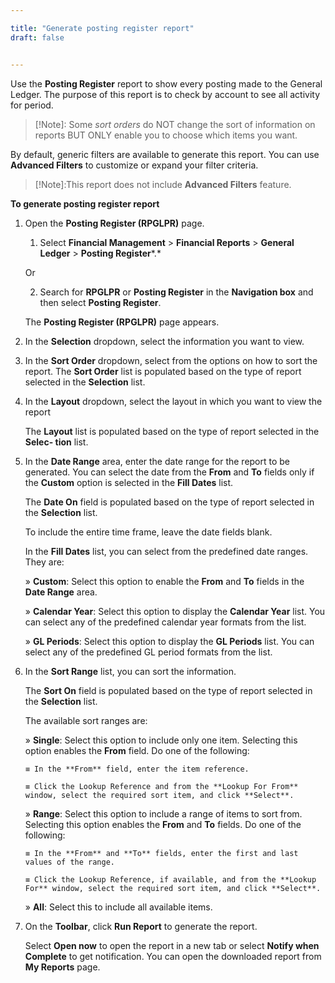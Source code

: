 ```yaml
---

title: "Generate posting register report"
draft: false


---
```


Use the **Posting Register** report to show every posting made to the General Ledger. The purpose of this report is to check by account to see all activity for period.

> [!Note]: Some *sort orders* do NOT change the sort of information on reports BUT ONLY enable you to choose which items you want.

By default, generic filters are available to generate this report. You can use **Advanced Filters** to customize or expand your filter criteria.

> [!Note]:This report does not include **Advanced Filters** feature.

**To generate posting register report**

1.  Open the **Posting Register (RPGLPR)** page.

    1.  Select **Financial Management** \> **Financial Reports** \> **General Ledger** \> **Posting Register***.*

    Or

    2.  Search for **RPGLPR** or **Posting Register** in the **Navigation box** and then select **Posting Register**.

       The **Posting Register (RPGLPR)** page appears.

2.  In the **Selection** dropdown, select the information you want to view.

3.  In the **Sort Order** dropdown, select from the options on how to sort the report. The **Sort Order** list is populated based on the type of report selected in the **Selection** list.

4.  In the **Layout** dropdown, select the layout in which you want to view the report

    The **Layout** list is populated based on the type of report selected in the **Selec- tion** list.

5.  In the **Date Range** area, enter the date range for the report to be generated. You can select the date from the **From** and **To** fields only if the **Custom** option is selected in the **Fill Dates** list.

    The **Date On** field is populated based on the type of report selected in the **Selection** list.

    To include the entire time frame, leave the date fields blank.

    In the **Fill Dates** list, you can select from the predefined date ranges. They are:

    » **Custom**: Select this option to enable the **From** and **To** fields in the **Date Range** area.
    
    » **Calendar Year**: Select this option to display the **Calendar Year** list. You can select any of the predefined calendar year formats from the list.
    
    » **GL Periods**: Select this option to display the **GL Periods** list. You can select any of the predefined GL period formats from the list.

6.  In the **Sort Range** list, you can sort the information.

    The **Sort On** field is populated based on the type of report selected in the **Selection** list.

    The available sort ranges are:

    » **Single**: Select this option to include only one item. Selecting this option enables the **From** field. Do one of the following:

        ≡ In the **From** field, enter the item reference.

        ≡ Click the Lookup Reference and from the **Lookup For From** window, select the required sort item, and click **Select**.

    » **Range**: Select this option to include a range of items to sort from. Selecting this option enables the **From** and **To** fields. Do one of the following:

        ≡ In the **From** and **To** fields, enter the first and last values of the range.

        ≡ Click the Lookup Reference, if available, and from the **Lookup For** window, select the required sort item, and click **Select**.

    » **All**: Select this to include all available items.

7.  On the **Toolbar**, click **Run Report** to generate the report.

    Select **Open now** to open the report in a new tab or select **Notify when Complete** to get notification. You can open the downloaded report from **My Reports** page.